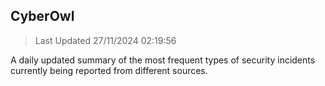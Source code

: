 ## CyberOwl 
> Last Updated 27/11/2024 02:19:56 


A daily updated summary of the most frequent types of security incidents currently being reported from different sources.

